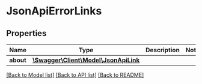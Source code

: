 # JsonApiErrorLinks

## Properties
Name | Type | Description | Notes
------------ | ------------- | ------------- | -------------
**about** | [**\Swagger\Client\Model\JsonApiLink**](JsonApiLink.md) |  | 

[[Back to Model list]](../README.md#documentation-for-models) [[Back to API list]](../README.md#documentation-for-api-endpoints) [[Back to README]](../README.md)


